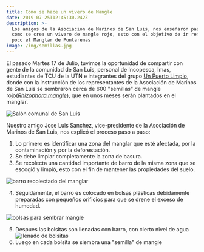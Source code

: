 ```yaml
---
title: Como se hace un vivero de Mangle
date: 2019-07-25T12:45:30.242Z
description: >-
  Los amigos de la Asociación de Marinos de San Luis, nos enseñaron paso a paso
  como se crea un vivero de mangle rojo, esto con el objetivo de ir reforestando
  poco el Manglar de Puntarenas
image: /img/semillas.jpg
---
```

El pasado Martes 17 de Julio, tuvimos la oportunidad de compartir con gente de la comunidad de San Luis, personal de Incopesca, Imas, estudiantes de TCU de la UTN e integrantes del grupo [Un Puerto Limpio](https://www.facebook.com/UnPuertoLimpio/), donde con la instrucción de los representantes de la Asociación de Marinos de San Luis se sembraron cerca de 600 "semillas" de mangle rojo([_Rhizophora mangle_](https://es.wikipedia.org/wiki/Rhizophora_mangle)), que en unos meses serán plantados en el manglar.

![Salón comunal de San Luis](/img/salon-san-luis.jpg "Salón comunal de San Luis, donde se desarrolló el vivero")

Nuestro amigo Jose Luis Sanchez, vice-presidente de la Asociación de Marinos de San Luis, nos explicó el proceso paso a paso:

1. Lo primero es identificar una zona del manglar que esté afectada, por la contaminación y por la deforestación.
2. Se debe limpiar completamente la zona de basura.
3. Se recolecta una cantidad importante de barro de la misma zona que se escogió y limpió, esto con el fin de mantener las propiedades del suelo.

![barro recolectado del manglar](/img/barro.jpg "barro recolectado del manglar")

4. Seguidamente, el barro es colocado en bolsas plásticas debidamente preparadas con pequeños orificios para que se drene el exceso de humedad.

![bolsas para sembrar mangle](/img/bolsas.jpg "bolsas para sembrar mangle")

5. Despues las bolsitas son llenadas con barro, con cierto nivel de agua
   ![llenado de bolsitas](/img/llenado-de-bolsas.jpg "Comunidad e instituciones colaborando en llenado de bolsitas de barro de manglar")
6. Luego en cada bolsita se siembra una "semilla" de mangle
